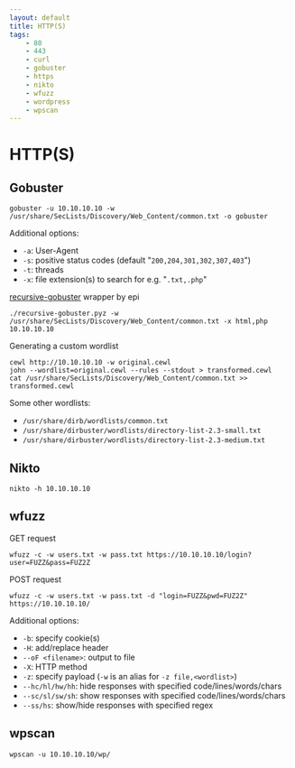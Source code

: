 ```yaml
---
layout: default
title: HTTP(S)
tags:
    - 80
    - 443
    - curl
    - gobuster
    - https
    - nikto
    - wfuzz
    - wordpress
    - wpscan
---
```

# HTTP(S)
## Gobuster
```shell
gobuster -u 10.10.10.10 -w /usr/share/SecLists/Discovery/Web_Content/common.txt -o gobuster
```

Additional options:
- `-a`: User-Agent
- `-s`: positive status codes (default "`200,204,301,302,307,403`")
- `-t`: threads
- `-x`: file extension(s) to search for e.g. "`.txt,.php`"

[recursive-gobuster](https://github.com/epi052/recursive-gobuster) wrapper by epi
```shell
./recursive-gobuster.pyz -w /usr/share/SecLists/Discovery/Web_Content/common.txt -x html,php 10.10.10.10
```

Generating a custom wordlist
```shell
cewl http://10.10.10.10 -w original.cewl
john --wordlist=original.cewl --rules --stdout > transformed.cewl
cat /usr/share/SecLists/Discovery/Web_Content/common.txt >> transformed.cewl
```

Some other wordlists:
- `/usr/share/dirb/wordlists/common.txt`
- `/usr/share/dirbuster/wordlists/directory-list-2.3-small.txt`
- `/usr/share/dirbuster/wordlists/directory-list-2.3-medium.txt`

## Nikto
```shell
nikto -h 10.10.10.10
```

## wfuzz
GET request

```shell
wfuzz -c -w users.txt -w pass.txt https://10.10.10.10/login?user=FUZZ&pass=FUZ2Z
```

POST request

```shell
wfuzz -c -w users.txt -w pass.txt -d "login=FUZZ&pwd=FUZ2Z" https://10.10.10.10/
```

Additional options:
- `-b`: specify cookie(s)
- `-H`: add/replace header
- `--oF <filename>`: output to file
- `-X`: HTTP method
- `-z`: specify payload (`-w` is an alias for `-z file,<wordlist>`)
- `--hc/hl/hw/hh`: hide responses with specified code/lines/words/chars
- `--sc/sl/sw/sh`: show responses with specified code/lines/words/chars
- `--ss/hs`: show/hide responses with specified regex

## wpscan

```shell
wpscan -u 10.10.10.10/wp/
```